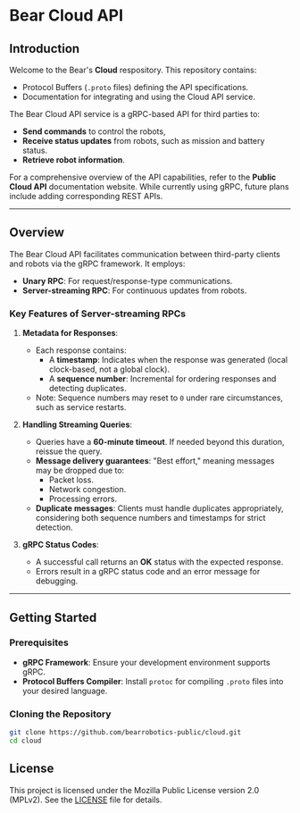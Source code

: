 # Bear Cloud API

## Introduction
Welcome to the Bear's **Cloud** respository. This repository contains:
- Protocol Buffers (`.proto` files) defining the API specifications.
- Documentation for integrating and using the Cloud API service. 

The Bear Cloud API service is a gRPC-based API for third parties to:
- **Send commands** to control the robots,
- **Receive status updates** from robots, such as mission and battery status. 
- **Retrieve robot information**.

For a comprehensive overview of the API capabilities, refer to the **Public Cloud API** documentation website. While currently using gRPC, future plans include adding corresponding REST APIs.

---

## Overview
The Bear Cloud API facilitates communication between third-party clients and robots via the gRPC framework. It employs:
- **Unary RPC**: For request/response-type communications.
- **Server-streaming RPC**: For continuous updates from robots.

### Key Features of Server-streaming RPCs
1. **Metadata for Responses**:
   - Each response contains:
     - A **timestamp**: Indicates when the response was generated (local clock-based, not a global clock).
     - A **sequence number**: Incremental for ordering responses and detecting duplicates.
   - Note: Sequence numbers may reset to `0` under rare circumstances, such as service restarts.

2. **Handling Streaming Queries**:
   - Queries have a **60-minute timeout**. If needed beyond this duration, reissue the query.
   - **Message delivery guarantees**: "Best effort," meaning messages may be dropped due to:
     - Packet loss.
     - Network congestion.
     - Processing errors.
   - **Duplicate messages**: Clients must handle duplicates appropriately, considering both sequence numbers and timestamps for strict detection.

3. **gRPC Status Codes**:
   - A successful call returns an **OK** status with the expected response.
   - Errors result in a gRPC status code and an error message for debugging.

---

## Getting Started
### Prerequisites
- **gRPC Framework**: Ensure your development environment supports gRPC.
- **Protocol Buffers Compiler**: Install `protoc` for compiling `.proto` files into your desired language.

### Cloning the Repository
```bash
git clone https://github.com/bearrobotics-public/cloud.git
cd cloud
```

## License

This project is licensed under the Mozilla Public License version 2.0 (MPLv2). See the [LICENSE](./LICENSE) file for details.